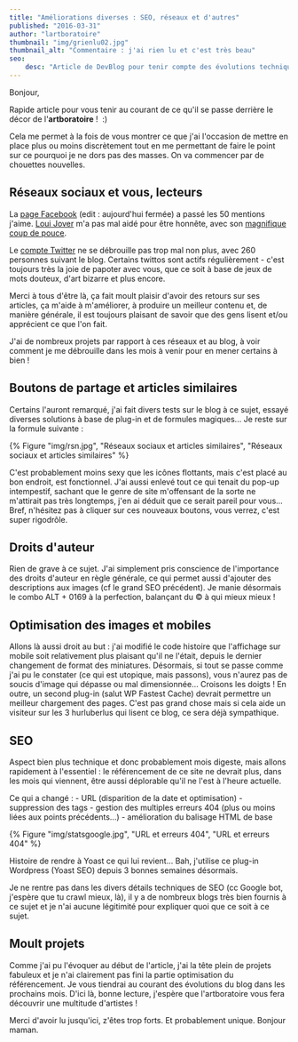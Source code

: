 ```yaml
---
title: "Améliorations diverses : SEO, réseaux et d'autres"
published: "2016-03-31"
author: "lartboratoire"
thumbnail: "img/grienlu02.jpg"
thumbnail_alt: "Commentaire : j'ai rien lu et c'est très beau"
seo:
    desc: "Article de DevBlog pour tenir compte des évolutions techniques et fonctionnelles de l'artboratoire. Au programme : référencement, images et réseaux"
---
```


Bonjour,

Rapide article pour vous tenir au courant de ce qu'il se passe derrière le décor de l'**artboratoire** !  :)


Cela me permet à la fois de vous montrer ce que j'ai l'occasion de mettre en place plus ou moins discrètement tout en me permettant de faire le point sur ce pourquoi je ne dors pas des masses. On va commencer par de chouettes nouvelles.

## Réseaux sociaux et vous, lecteurs

La [page Facebook](https://www.facebook.com/artboratoire/) (edit : aujourd'hui fermée) a passé les 50 mentions j'aime. [Loui Jover](/loui-jover-silhouettes-papier-journal/) m'a pas mal aidé pour être honnête, avec son [magnifique coup de pouce](https://www.facebook.com/artboratoire/photos/a.719785371456891.1073741828.712211328880962/758183994283695/?type=3&theater).

Le [compte Twitter](https://twitter.com/artboratoire) ne se débrouille pas trop mal non plus, avec 260 personnes suivant le blog. Certains twittos sont actifs régulièrement - c'est toujours très la joie de papoter avec vous, que ce soit à base de jeux de mots douteux, d'art bizarre et plus encore.

Merci à tous d'être là, ça fait moult plaisir d'avoir des retours sur ses articles, ça m'aide à m'améliorer, à produire un meilleur contenu et, de manière générale, il est toujours plaisant de savoir que des gens lisent et/ou apprécient ce que l'on fait.

J'ai de nombreux projets par rapport à ces réseaux et au blog, à voir comment je me débrouille dans les mois à venir pour en mener certains à bien !

## Boutons de partage et articles similaires

Certains l'auront remarqué, j'ai fait divers tests sur le blog à ce sujet, essayé diverses solutions à base de plug-in et de formules magiques... Je reste sur la formule suivante :

{% Figure "img/rsn.jpg", "Réseaux sociaux et articles similaires", "Réseaux sociaux et articles similaires" %}

C'est probablement moins sexy que les icônes flottants, mais c'est placé au bon endroit, est fonctionnel. J'ai aussi enlevé tout ce qui tenait du pop-up intempestif, sachant que le genre de site m'offensant de la sorte ne m'attirait pas très longtemps, j'en ai déduit que ce serait pareil pour vous... Bref, n'hésitez pas à cliquer sur ces nouveaux boutons, vous verrez, c'est super rigodrôle.

## Droits d'auteur

Rien de grave à ce sujet. J'ai simplement pris conscience de l'importance des droits d'auteur en règle générale, ce qui permet aussi d'ajouter des descriptions aux images (cf le grand SEO précédent). Je manie désormais le combo ALT + 0169 à la perfection, balançant du © à qui mieux mieux !

## Optimisation des images et mobiles

Allons là aussi droit au but : j'ai modifié le code histoire que l'affichage sur mobile soit relativement plus plaisant qu'il ne l'était, depuis le dernier changement de format des miniatures. Désormais, si tout se passe comme j'ai pu le constater (ce qui est utopique, mais passons), vous n'aurez pas de soucis d'image qui dépasse ou mal dimensionnée... Croisons les doigts ! En outre, un second plug-in (salut WP Fastest Cache) devrait permettre un meilleur chargement des pages. C'est pas grand chose mais si cela aide un visiteur sur les 3 hurluberlus qui lisent ce blog, ce sera déjà sympathique.

## SEO

Aspect bien plus technique et donc probablement mois digeste, mais allons rapidement à l'essentiel : le référencement de ce site ne devrait plus, dans les mois qui viennent, être aussi déplorable qu'il ne l'est à l'heure actuelle.

Ce qui a changé : - URL (disparition de la date et optimisation) - suppression des tags - gestion des multiples erreurs 404 (plus ou moins liées aux points précédents...) - amélioration du balisage HTML de base

{% Figure "img/statsgoogle.jpg", "URL et erreurs 404", "URL et erreurs 404" %}

Histoire de rendre à Yoast ce qui lui revient... Bah, j'utilise ce plug-in Wordpress (Yoast SEO) depuis 3 bonnes semaines désormais.

Je ne rentre pas dans les divers détails techniques de SEO (cc Google bot, j'espère que tu crawl mieux, là), il y a de nombreux blogs très bien fournis à ce sujet et je n'ai aucune légitimité pour expliquer quoi que ce soit à ce sujet.

## Moult projets

Comme j'ai pu l'évoquer au début de l'article, j'ai la tête plein de projets fabuleux et je n'ai clairement pas fini la partie optimisation du référencement. Je vous tiendrai au courant des évolutions du blog dans les prochains mois. D'ici là, bonne lecture, j'espère que l'artboratoire vous fera découvrir une multitude d'artistes !

Merci d'avoir lu jusqu'ici, z'êtes trop forts. Et probablement unique. Bonjour maman.
